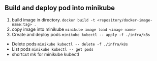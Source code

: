 ## Build and deploy pod into minikube

1. build image in directory. ```docker build -t <repository/docker-image-name:tag> .```
2. copy image into minikube ```minikube image load <image name>```
3. Create and deploy pods ```minikube kubectl -- apply -f ./infra/k8s```

* Delete pods ```minikube kubectl -- delete -f ./infra/k8s```
* List pods ```minikube kubectl -- get pods```
* shortcut mk for minikube kubectl